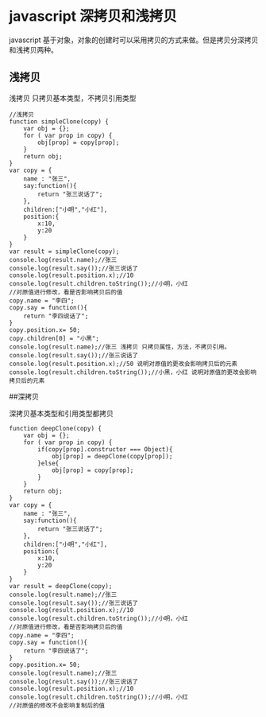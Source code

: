 # javascript 深拷贝和浅拷贝
javascript 基于对象，对象的创建时可以采用拷贝的方式来做。但是拷贝分深拷贝和浅拷贝两种。
## 浅拷贝

浅拷贝 只拷贝基本类型，不拷贝引用类型

	//浅拷贝
	function simpleClone(copy) {
		var obj = {};
		for ( var prop in copy) {
			obj[prop] = copy[prop];
		}
		return obj;
	}
	var copy = {
		name : "张三",
		say:function(){
			return "张三说话了";
		},
		children:["小明","小红"],
		position:{
			x:10,
			y:20
		}
	}
	var result = simpleClone(copy);
	console.log(result.name);//张三
	console.log(result.say());//张三说话了
	console.log(result.position.x);//10
	console.log(result.children.toString());//小明，小红
	//对原值进行修改，看是否影响拷贝后的值
	copy.name = "李四";
	copy.say = function(){
		return "李四说话了";
	}
	copy.position.x= 50;
	copy.children[0] = "小黑";
	console.log(result.name);//张三 浅拷贝 只拷贝属性，方法，不拷贝引用。
	console.log(result.say());//张三说话了
	console.log(result.position.x);//50 说明对原值的更改会影响拷贝后的元素
	console.log(result.children.toString());//小黑，小红 说明对原值的更改会影响拷贝后的元素

##深拷贝

深拷贝基本类型和引用类型都拷贝

	function deepClone(copy) {
		var obj = {};
		for ( var prop in copy) {
			if(copy[prop].constructor === Object){
				obj[prop] = deepClone(copy[prop]);
			}else{
				obj[prop] = copy[prop];
			}
		}
		return obj;
	}
	var copy = {
		name : "张三",
		say:function(){
			return "张三说话了";
		},
		children:["小明","小红"],
		position:{
			x:10,
			y:20
		}
	}
	var result = deepClone(copy);
	console.log(result.name);//张三
	console.log(result.say());//张三说话了
	console.log(result.position.x);//10
	console.log(result.children.toString());//小明，小红
	//对原值进行修改，看是否影响拷贝后的值
	copy.name = "李四";
	copy.say = function(){
		return "李四说话了";
	}
	copy.position.x= 50;
	console.log(result.name);//张三 
	console.log(result.say());//张三说话了
	console.log(result.position.x);//10 
	console.log(result.children.toString());//小明，小红
	//对原值的修改不会影响复制后的值